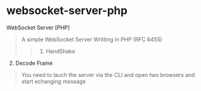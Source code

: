 websocket-server-php
====================

WebSocket Server [PHP]

>A simple WebSocket Server Writting in PHP (RFC 6455)
>>1. HandShake<br>
2. Decode Frame

>You need to lauch the server via the CLI and open two browsers and start echanging message
